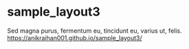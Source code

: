# sample_layout3
Sed magna purus, fermentum eu, tincidunt eu, varius ut, felis.
https://anikraihan001.github.io/sample_layout3/
